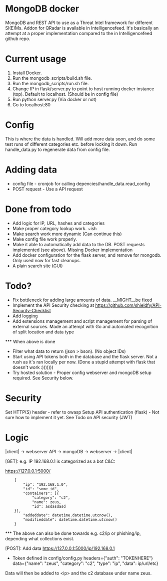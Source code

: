 # MongoDB docker
MongoDB and REST API to use as a Threat Intel framework for different SI(E)Ms. Addon for QRadar is available in Intelligencefeed. It's basically an attempt at a proper implementation compared to the in Intelligencefeed github repo.

# Current usage
1. Install Docker.
2. Run the mongodb\_scripts/build.sh file.
3. Run the mongodb\_scripts/run.sh file.
4. Change IP in flask/server.py to point to host running docker instance (top). Default to localhost. (Should be in config file)
5. Run python server.py (Via docker or not) 
6. Go to localhost:80

# Config
This is where the data is handled. Will add more data soon, and do some test runs of different categories etc. before locking it down. Run handle\_data.py to regenerate data from config file.

# Adding data
* config file - cronjob for calling depencies/handle\_data.read\_config
* POST request - Use a API request

# Done from todo
* Add logic for IP, URL, hashes and categories 
* Make proper category lookup work. ~ish
* Make search work more dynamic (Can continue this)
* Make config file work properly.
* Make it able to automatically add data to the DB. POST requests implemented (see above). Missing Docker implementation
* Add docker configuration for the flask server, and remove for mongodb. Only used now for fast cleanups.
* A plain search site (GUI) 

# Todo? 
* Fix bottleneck for adding large amounts of data. __MIGHT__be fixed
* Implement the API Security checking at https://github.com/shieldfy/API-Security-Checklist
* Add logging
* Add extensions management and script management for parsing of external sources. Made an attempt with Go and automated recognition of split location and data type

*** When above is done
* Filter what data to return (json > bson). (No object IDs)
* Start using API tokens both in the database and the flask server. Not a rush as it's ran locally per now. (Done a stupid attempt with flask that doesn't work :)))))))
* Try hosted solution - Proper config webserver and mongoDB setup required. See Security below.

# Security
Set HTTP(S) header 				 - refer to owasp
Setup API authentication (flask) - Not sure how to implement it yet. See Todo on API security (JWT)

# Logic
|client| -> webserver API -> mongoDB -> webserver -> |client|

[GET]:
e.g. IP 192.168.0.1 is categorized as a bot C&C:

https://127.0.0.1:5000/

        {
            "ip": "192.168.1.0",
            "id": "some_id",
            "containers": [{
				"category": "c2", 
				"name": zeus, 			
				"id": asdasdasd			
	    }],
            "addeddate": datetime.datetime.utcnow(),
            "modifieddate": datetime.datetime.utcnow()
        }

*** The above can also be done towards e.g. c2/ip or phishing/ip, depending what collections exist.

[POST]:
Add data
https://127.0.0.1:5000/ip/192.168.0.1<br>

* Token defined in config/config.py
headers={"auth": "TOKENHERE"}<br>
data={"name": "zeus", "category": "c2", "type": "ip", "data": ip/url/etc}<br>

Data will then be added to \<ip\> and the c2 database under name zeus.
